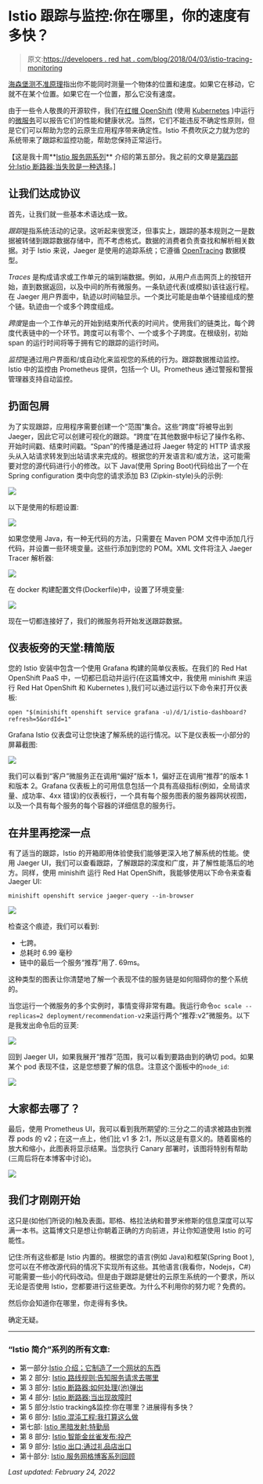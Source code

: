 # Istio 跟踪与监控:你在哪里，你的速度有多快？

> 原文:[https://developers . red hat . com/blog/2018/04/03/istio-tracing-monitoring](https://developers.redhat.com/blog/2018/04/03/istio-tracing-monitoring)

[海森堡测不准原理](https://en.wikipedia.org/wiki/Uncertainty_principle)指出你不能同时测量一个物体的位置和速度。如果它在移动，它就不在某个位置。如果它在一个位置，那么它没有速度。

由于一些令人敬畏的开源软件，我们在[红帽 OpenShift](https://developers.redhat.com/products/openshift/overview/) (使用 [Kubernetes](https://developers.redhat.com/topics/kubernetes/) )中运行的[微服务](https://developers.redhat.com/topics/microservices/)可以报告它们的性能和健康状况。当然，它们不能违反不确定性原则，但是它们可以帮助为您的云原生应用程序带来确定性。Istio 不费吹灰之力就为您的系统带来了跟踪和监控功能，帮助您保持正常运行。

【这是我十周**[Istio 服务网系列](https://developers.redhat.com/topics/service-mesh/)** 介绍的第五部分。我之前的文章是[第四部分:Istio 断路器:当失败是一种选择](https://developers.redhat.com/blog/2018/03/27/istio-circuit-breaker-when-failure-is-an-option/)。]

## 让我们达成协议

首先，让我们就一些基本术语达成一致。

*跟踪*是指系统活动的记录。这听起来很宽泛，但事实上，跟踪的基本规则之一是数据被转储到跟踪数据存储中，而不考虑格式。数据的消费者负责查找和解析相关数据。对于 Istio 来说，Jaeger 是使用的追踪系统；它遵循 [OpenTracing](https://github.com/opentracing/specification/blob/master/specification.md) 数据模型。

*Traces* 是构成请求或工作单元的端到端数据。例如，从用户点击网页上的按钮开始，直到数据返回，以及中间的所有微服务。一条轨迹代表(或模拟)该往返行程。在 Jaeger 用户界面中，轨迹以时间轴显示。一个类比可能是由单个链接组成的整个链。轨迹由一个或多个跨度组成。

*跨度*是由一个工作单元的开始到结束所代表的时间片。使用我们的链类比，每个跨度代表链中的一个环节。跨度可以有零个、一个或多个子跨度。在根级别，初始 span 的运行时间将等于拥有它的跟踪的运行时间。

*监控*是通过用户界面和/或自动化来监视您的系统的行为。跟踪数据推动监控。Istio 中的监控由 Prometheus 提供，包括一个 UI。Prometheus 通过警报和警报管理器支持自动监控。

## 扔面包屑

为了实现跟踪，应用程序需要创建一个“范围”集合。这些“跨度”将被导出到 Jaeger，因此它可以创建可视化的跟踪。“跨度”在其他数据中标记了操作名称、开始时间戳、结束时间戳。“Span”的传播是通过将 Jaeger 特定的 HTTP 请求报头从入站请求转发到出站请求来完成的。根据您的开发语言和/或方法，这可能需要对您的源代码进行小的修改。以下 Java(使用 Spring Boot)代码给出了一个在 Spring configuration 类中向您的请求添加 B3 (Zipkin-style)头的示例:

![](../Images/65cd1cd47fc94155f779914eb5bf1428.png)

以下是使用的标题设置:

![](../Images/aba08377419097e605563967945520ea.png)

如果您使用 Java，有一种无代码的方法，只需要在 Maven POM 文件中添加几行代码，并设置一些环境变量。这些行添加到您的 POM。XML 文件将注入 Jaeger Tracer 解析器:

![](../Images/069debfb3c983159efe3e0638d139940.png)

在 docker 构建配置文件(Dockerfile)中，设置了环境变量:

![](../Images/afcea4d2024cc4d8ff740835d43d3fda.png)

现在一切都连接好了，我们的微服务将开始发送跟踪数据。

## 仪表板旁的天堂:精简版

您的 Istio 安装中包含一个使用 Grafana 构建的简单仪表板。在我们的 Red Hat OpenShift PaaS 中，一切都已启动并运行(在这篇博文中，我使用 minishift 来运行 Red Hat OpenShift 和 Kubernetes ),我们可以通过运行以下命令来打开仪表板:

`open "$(minishift openshift service grafana -u)/d/1/istio-dashboard?refresh=5&ordId=1"`

Grafana Istio 仪表盘可让您快速了解系统的运行情况。以下是仪表板一小部分的屏幕截图:

![](../Images/d5080404b7a55163bceb57082982e22e.png)

我们可以看到“客户”微服务正在调用“偏好”版本 1，偏好正在调用“推荐”的版本 1 和版本 2。Grafana 仪表板上的可用信息包括一个具有高级指标(例如，全局请求量、成功率、4xx 错误)的仪表板行，一个具有每个服务图表的服务器网状视图，以及一个具有每个服务的每个容器的详细信息的服务行。

## 在井里再挖深一点

有了适当的跟踪，Istio 的开箱即用体验使我们能够更深入地了解系统的性能。使用 Jaeger UI，我们可以查看跟踪，了解跟踪的深度和广度，并了解性能落后的地方。同样，使用 minishift 运行 Red Hat OpenShift，我能够使用以下命令来查看 Jaeger UI:

`minishift openshift service jaeger-query --in-browser`

![](../Images/bb3019155825b928d36ad606d1cc84be.png)

检查这个痕迹，我们可以看到:

*   七跨。
*   总耗时 6.99 毫秒
*   链中的最后一个服务“推荐”用了. 69ms。

这种类型的图表让你清楚地了解一个表现不佳的服务链是如何阻碍你的整个系统的。

当您运行一个微服务的多个实例时，事情变得非常有趣。我运行命令`oc scale --replicas=2 deployment/recommendation-v2`来运行两个“推荐:v2”微服务。以下是我发出命令后的豆荚:

![](../Images/07516f6aa867481cb346bc34875a5dcb.png)

回到 Jaeger UI，如果我展开“推荐”范围，我可以看到要路由到的确切 pod。如果某个 pod 表现不佳，这是您想要了解的信息。注意这个面板中的`node_id`:

![](../Images/45f522ccafbc302fbbfb5faddf950d42.png)

## 大家都去哪了？

最后，使用 Prometheus UI，我可以看到我所期望的:三分之二的请求被路由到推荐 pods 的 v2；在这一点上，他们比 v1 多 2:1，所以这是有意义的。随着窗格的放大和缩小，此图表将显示结果。当您执行 Canary 部署时，该图将特别有帮助(三周后将在本博客中讨论)。

![](../Images/ab0bb5e5e9bb0621ef3bb3efbbf60f6b.png)

## 我们才刚刚开始

这只是(如他们所说的)触及表面。耶格、格拉法纳和普罗米修斯的信息深度可以写满一本书。这篇博文只是想让你朝着正确的方向前进，并让你知道使用 Istio 的可能性。

记住:所有这些都是 Istio 内置的。根据您的语言(例如 Java)和框架(Spring Boot ),您可以在不修改源代码的情况下实现所有这些。其他语言(我看你，Nodejs，C#)可能需要一些小的代码改动。但是由于跟踪是健壮的云原生系统的一个要求，所以无论是否使用 Istio，您都要进行这些更改。为什么不利用你的努力呢？免费的。

然后你会知道你在哪里，你走得有多快。

确定无疑。

* * *

### “Istio 简介”系列的所有文章:

*   第一部分:[Istio 介绍；它制造了一个网状的东西](https://developers.redhat.com/topics/service-mesh/)
*   第 2 部分: [Istio 路线规则:告知服务请求去哪里](https://developers.redhat.com/blog/2018/03/13/istio-route-rules-service-requests/)
*   第 3 部分: [Istio 断路器:如何处理(池)弹出](https://developers.redhat.com/blog/2018/03/20/istio-circuit-breaker-pool-ejection/)
*   第 4 部分: [Istio 断路器:当出现故障时](https://developers.redhat.com/blog/2018/03/27/istio-circuit-breaker-when-failure-is-an-option/)
*   第 5 部分:Istio tracking&监控:你在哪里？进展得有多快？
*   第 6 部分: [Istio 混沌工程:我打算这么做](https://developers.redhat.com/blog/2018/04/10/istio-chaos-engineering/)
*   第七部: [Istio 黑暗发射:特勤局](https://developers.redhat.com/blog/2018/04/17/istio-dark-launch-secret-services/)
*   第 8 部分: [Istio 智能金丝雀发布:投产](https://developers.redhat.com/blog/2018/04/24/istio-smart-canary-launch/)
*   第 9 部分: [Istio 出口:通过礼品店出口](https://developers.redhat.com/blog/2018/05/01/istio-egress-exit-through-the-gift-shop/)
*   第十部分: [Istio 服务网格博客系列回顾](https://developers.redhat.com/blog/2018/05/07/istio-service-mesh-blog-series-recap/)

*Last updated: February 24, 2022*